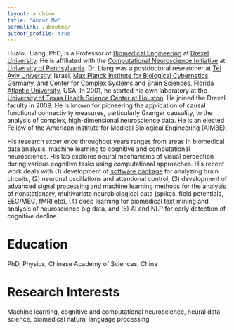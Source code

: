 ```yaml
---
layout: archive
title: "About Me"
permalink: /aboutme/
author_profile: true
---
```


Hualou Liang, PhD, is a Professor of [Biomedical Engineering](https://drexel.edu/biomed/) at [Drexel University](https://drexel.edu/). He is affiliated with the [Computational Neuroscience Initiative](https://cni.upenn.edu/) at [University of Pennsylvania](https://home.www.upenn.edu/). Dr. Liang was a postdoctoral researcher at [Tel Aviv University](https://english.tau.ac.il), Israel, [Max Planck Institute for Biological Cybernetics](https://www.kyb.tuebingen.mpg.de/2549/en), Germany, and [Center for Complex Systems and Brain Sciences, Florida Atlantic University](https://www.fau.edu/), USA. In 2001, he started his own laboratory at the [University of Texas Health Science Center at Houston](https://www.uth.edu/). He joined the Drexel faculty in 2009. He is known for pioneering the application of causal functional connectivity measures, particularly Granger causality, to the analysis of complex, high-dimensional neuroscience data. He is an elected Fellow of the American Institute for Medical Biological Engineering (AIMBE).

His research experience throughout years ranges from areas in biomedical data analysis, machine learning to cognitive and computational neuroscience. His lab explores neural mechanisms of visual perception during various cognitive tasks using computational approaches. His recent work deals with (1) development of [software package](https://brain-smart.org/) for analyzing brain circuits, (2) neuronal oscillations and attentional control, (3) development of advanced signal processing and machine learning methods for the analysis of nonstationary, multivariate neurobiological data (spikes, field potentials, EEG/MEG, fMRI etc), (4) deep learning for biomedical text mining and analysis of neuroscience big data, and (5) AI and NLP for early detection of cognitive decline.


Education
======
PhD, Physics, Chinese Academy of Sciences, China

Research Interests
======
Machine learning, cognitive and computational neuroscience, neural data science, biomedical natural language processing
